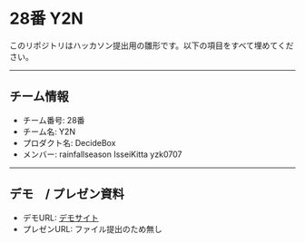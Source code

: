 # 28番 Y2N

このリポジトリはハッカソン提出用の雛形です。以下の項目をすべて埋めてください。

---

## チーム情報
- チーム番号: 28番
- チーム名:  Y2N
- プロダクト名:  DecideBox
- メンバー: 
            rainfallseason
            IsseiKitta
            yzk0707

---

## デモ　/ プレゼン資料
- デモURL: [デモサイト](https://team-28-app-frontend-629273086549.europe-west1.run.app/home)
- プレゼンURL: ファイル提出のため無し